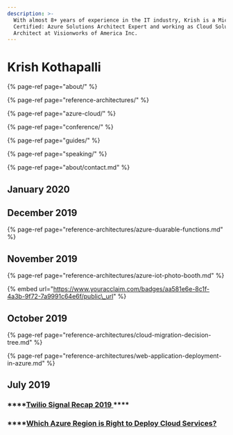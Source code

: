 ```yaml
---
description: >-
  With almost 8+ years of experience in the IT industry, Krish is a Microsoft
  Certified: Azure Solutions Architect Expert and working as Cloud Solution
  Architect at Visionworks of America Inc.
---
```


# Krish Kothapalli

{% page-ref page="about/" %}

{% page-ref page="reference-architectures/" %}

{% page-ref page="azure-cloud/" %}

{% page-ref page="conference/" %}

{% page-ref page="guides/" %}

{% page-ref page="speaking/" %}

{% page-ref page="about/contact.md" %}

## **January 2020**

## December 2019

{% page-ref page="reference-architectures/azure-duarable-functions.md" %}

## **November 2019**

{% page-ref page="reference-architectures/azure-iot-photo-booth.md" %}

{% embed url="https://www.youracclaim.com/badges/aa581e6e-8c1f-4a3b-9f72-7a9991c64e6f/public\_url" %}

## October 2019

{% page-ref page="reference-architectures/cloud-migration-decision-tree.md" %}

{% page-ref page="reference-architectures/web-application-deployment-in-azure.md" %}

## **July 2019**

### \*\*\*\*[**Twilio Signal Recap 2019** ](https://app.gitbook.com/@azcloudexpert/s/blog/~/drafts/-Lln_aY2wISjaPQQLD-K/primary/conferences/conferences)\*\*\*\*

### \*\*\*\*[**Which Azure Region is Right to Deploy Cloud Services?**](https://blog.krishkothapalli.com/azure-cloud-articles/which-azure-region-is-right-to-deploy-cloud-services)



